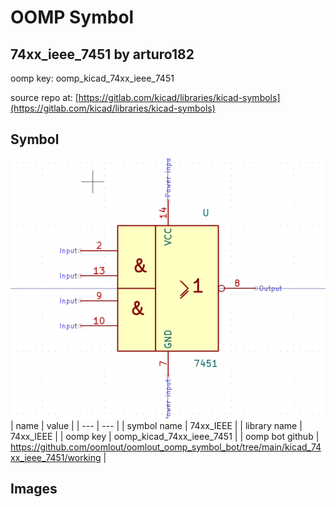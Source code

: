 # OOMP Symbol  
## 74xx_ieee_7451  by arturo182  
  
oomp key: oomp_kicad_74xx_ieee_7451  
  
source repo at: [https://gitlab.com/kicad/libraries/kicad-symbols](https://gitlab.com/kicad/libraries/kicad-symbols)  
## Symbol  
  
[![working.png](working_600.png)](working.png)  
| name | value | 
| --- | --- | 
| symbol name | 74xx_IEEE | 
| library name | 74xx_IEEE | 
| oomp key | oomp_kicad_74xx_ieee_7451 | 
| oomp bot github | https://github.com/oomlout/oomlout_oomp_symbol_bot/tree/main/kicad_74xx_ieee_7451/working | 
## Images  

